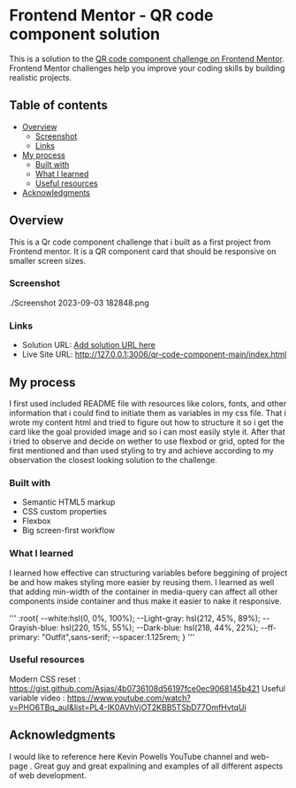 # Frontend Mentor - QR code component solution

This is a solution to the [QR code component challenge on Frontend Mentor](https://www.frontendmentor.io/challenges/qr-code-component-iux_sIO_H). Frontend Mentor challenges help you improve your coding skills by building realistic projects. 

## Table of contents

- [Overview](#overview)
  - [Screenshot](#screenshot)
  - [Links](#links)
- [My process](#my-process)
  - [Built with](#built-with)
  - [What I learned](#what-i-learned)
  - [Useful resources](#useful-resources)
- [Acknowledgments](#acknowledgments)

## Overview
This is a Qr code component challenge that i built as a first project from Frontend mentor. It is a QR component card that should be responsive on smaller screen sizes.
### Screenshot
./Screenshot 2023-09-03 182848.png

### Links

- Solution URL: [Add solution URL here](https://your-solution-url.com)
- Live Site URL: http://127.0.0.1:3006/qr-code-component-main/index.html

## My process
I first used included README file with resources like colors, fonts, and other information that i could find to initiate them as variables in my css file. 
That i wrote my content html and tried to figure out how to structure it so i get the card like the goal provided image and so i can most easily style it. After that i tried to observe and decide on wether to use flexbod or grid, opted for the first mentioned and than used styling to try and achieve according to my observation the closest looking solution to the challenge.


### Built with

- Semantic HTML5 markup
- CSS custom properties
- Flexbox
- Big screen-first workflow

### What I learned

I learned how effective can structuring variables before beggining of project be and how makes styling more easier by reusing them.
I learned as well that adding min-width of the container in media-query can affect all other components inside container and thus make it easier to 
nake it responsive.

'''
:root{
    --white:hsl(0, 0%, 100%);
    --Light-gray: hsl(212, 45%, 89%);
    --Grayish-blue: hsl(220, 15%, 55%);
    --Dark-blue: hsl(218, 44%, 22%);
    --ff-primary: "Outfit",sans-serif;
    --spacer:1.125rem;
}
'''
### Useful resources
 Modern CSS reset : https://gist.github.com/Asjas/4b0736108d56197fce0ec9068145b421
 Useful variable video :  https://www.youtube.com/watch?v=PHO6TBq_auI&list=PL4-IK0AVhVjOT2KBB5TSbD77OmfHvtqUi

## Acknowledgments

I would like to reference here Kevin Powells YouTube channel and web-page . Great guy and great expalining and examples of all different aspects of web development.

